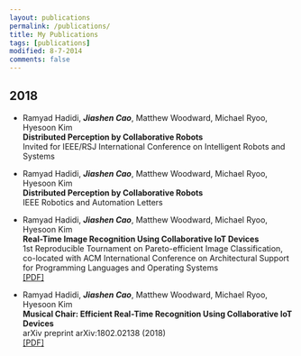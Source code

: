 ```yaml
---
layout: publications
permalink: /publications/
title: My Publications
tags: [publications]
modified: 8-7-2014
comments: false
---
```


## 2018
  * Ramyad Hadidi, ***Jiashen Cao***, Matthew Woodward, Michael Ryoo, Hyesoon Kim  
  __Distributed Perception by Collaborative Robots__    
  Invited for IEEE/RSJ International Conference on Intelligent Robots and Systems

  * Ramyad Hadidi, ***Jiashen Cao***, Matthew Woodward, Michael Ryoo, Hyesoon Kim  
  __Distributed Perception by Collaborative Robots__  
  IEEE Robotics and Automation Letters
  
  * Ramyad Hadidi, ***Jiashen Cao***, Matthew Woodward, Michael Ryoo, Hyesoon Kim  
  __Real-Time Image Recognition Using Collaborative IoT Devices__  
  1st Reproducible Tournament on Pareto-efficient Image Classification, co-located with ACM International Conference on Architectural Support for Programming Languages and Operating Systems  
  [[PDF]](https://dl.acm.org/citation.cfm?id=3229765)

  * Ramyad Hadidi, ***Jiashen Cao***, Matthew Woodward, Michael Ryoo, Hyesoon Kim  
  __Musical Chair: Efficient Real-Time Recognition Using Collaborative IoT Devices__   
  arXiv preprint arXiv:1802.02138 (2018)  
  [[PDF]](https://arxiv.org/abs/1802.02138)
